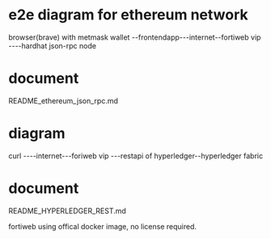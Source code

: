 # e2e diagram for ethereum network
browser(brave) with metmask wallet --frontendapp---internet--fortiweb vip ----hardhat json-rpc node

# document
README_ethereum_json_rpc.md

# diagram

curl ----internet---foriweb vip ---restapi of hyperledger--hyperledger fabric 

# document
README_HYPERLEDGER_REST.md


fortiweb using offical docker image, no license required.
